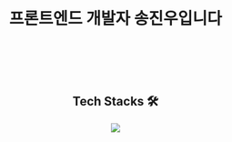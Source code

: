 <p>
  <h1 align="center"> 프론트엔드 개발자 송진우입니다</h1>
</p>

<br/>

<p align="center">
</p>

<br/>
<br />

<p>
  <h2 align="center">Tech Stacks 🛠</h2>
</p>
<p align="center">
  <a href="https://skillicons.dev">
    <img src="https://skillicons.dev/icons?i=react,next,svelte,js,typescript,tailwindcss,github" />
  </a>
</p>
